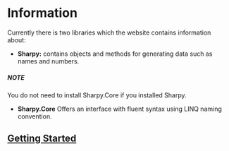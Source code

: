 # Information #

Currently there is two libraries which the website contains information about:
* **Sharpy:** contains objects and methods for generating data such as names and numbers.
 <div class="NOTE">
   <h5>NOTE</h5>
   <p>You do not need to install Sharpy.Core if you installed Sharpy.</p>
 </div>

* **Sharpy.Core** Offers an interface with fluent syntax using LINQ naming convention.

## [Getting Started](articles/getting.started.md) ##
